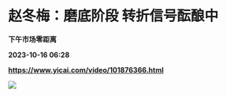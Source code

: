 # 赵冬梅：磨底阶段 转折信号酝酿中
**下午市场零距离**

**2023-10-16 06:28**

**https://www.yicai.com/video/101876366.html**

![](http://imgcdn.yicai.com/vms-new/2023/10/638733c9-16e8-4cbe-a8e9-47df9c3cb997_Z2gE.jpg)